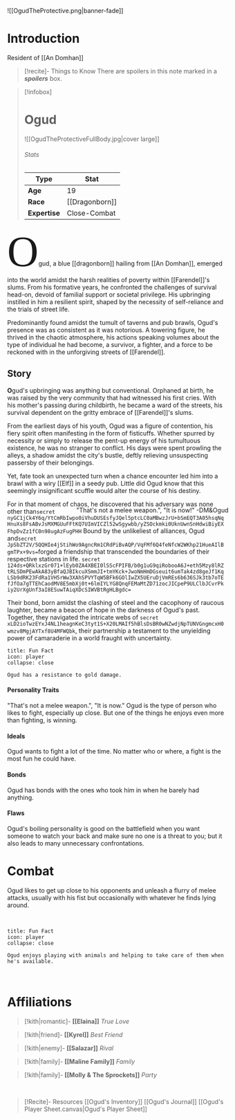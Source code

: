 ![[OgudTheProtective.png|banner-fade]]

# Introduction
 
 Resident of [[An Domhan]]
 > [!recite]- Things to Know
> There are spoilers in this note marked in a  **_spoilers_** box.

 > [!infobox]
>  # Ogud
> ![[OgudTheProtectiveFullBody.jpg|cover large]]
> ###### Stats
> | Type |  Stat |
> | ---- | ---- |
> | **Age** | 19 |
> | **Race**| [[Dragonborn]] |
> |**Expertise**| Close-Combat|

<span style="font-family: solbera_imitationregular; font-size:100">O</span>gud, a blue [[dragonborn]] hailing from [[An Domhan]], emerged into the world amidst the harsh realities of poverty within [[Farendel]]'s slums. 
From his formative years, he confronted the challenges of survival head-on, devoid of familial support or societal privilege. 
His upbringing instilled in him a resilient spirit, shaped by the necessity of self-reliance and the trials of street life.

Predominantly found amidst the tumult of taverns and pub brawls, Ogud's presence was as consistent as it was notorious.
A towering figure, he thrived in the chaotic atmosphere, his actions speaking volumes about the type of individual he had become, a survivor, a fighter, and a force to be reckoned with in the unforgiving streets of [[Farendel]].


## Story

**O**gud's upbringing was anything but conventional. Orphaned at birth, he was raised by the very community that had witnessed his first cries.
With his mother's passing during childbirth, he became a ward of the streets, his survival dependent on the gritty embrace of [[Farendel]]'s slums.

From the earliest days of his youth, Ogud was a figure of contention, his fiery spirit often manifesting in the form of fisticuffs.
Whether spurred by necessity or simply to release the pent-up energy of his tumultuous existence, he was no stranger to conflict.
His days were spent prowling the alleys, a shadow amidst the city's bustle, deftly relieving unsuspecting passersby of their belongings.

Yet, fate took an unexpected turn when a chance encounter led him into a brawl with a wiry [[Elf]] in a seedy pub.
Little did Ogud know that this seemingly insignificant scuffle would alter the course of his destiny.<div class='note flavor sig' style='position: absolute; right: 220'><p> "That's not a melee weapon.", "It is now!" -DM&Ogud</p></div>

For in that moment of chaos, he discovered that his adversary was none other than`secret nyGC1jCk4Y6q/YtCmRbIwpo0iVhuDUSEsfyJQel5ptcLC0aMBwzJrU+bSmEQT3A05hsqNqHnuXs8FsABvJsMXMGUuFFtKQ7UImVICZl52wSgywbb/yZSOckmki0UknUwnSnHdwiBiyEXFhpDvZz1fC0n98ugAzFugPHH`
Bound by the unlikeliest of alliances, Ogud and`secret JpSbZT2V/5QQHIe4jStihWo9AgncRm1CRdPiBvAQP/VqFMf6Q4feNfcW2WKhp21HueAIlBgmTPx+9vs=`forged a friendship that transcended the boundaries of their respective stations in life.
`secret 124ds+QRklxzGr071+lEyb0ZA4XBEI0lSScFPIFB/b0g1uG9qiRobooA6J+eth5Mzy8lRZtRLSDmPEwAkA83yBfaQJBIkcuXSmmJI+tmYKck+JwoNmHmDGseuit6umTak4zd8geJf1KqLSb9dRK23FdRa1VH5rWw3XAhSPVYTqW5BFk6GOlIwZX5UEruDjVmREs6b636SJk3tb7oTEfJfOa7gTTEhCaodMV8E5mbXj0t+6lmIYLYG8QnqFEMaMtZD71zocJICpeP9ULClbJCvrPkiy2UrXgUnf3aI8ESuwTAiqXDcSIWVBtRgHLBgdc=`

Their bond, born amidst the clashing of steel and the cacophony of raucous laughter, became a beacon of hope in the darkness of Ogud's past. Together, they navigated the intricate webs of 
`secret xLD2ioTwzEYxJ4NL1heagnKeC3tyt1S+X20LMAIf5hBlsDsBR0wNZwdjNpTUNVGngmcxH0wmzv8MgjAYTxf8U4MFWQbk`, their partnership a testament to the unyielding power of camaraderie in a world fraught with uncertainty.
<br/>
```ad-note
title: Fun Fact
icon: player
collapse: close

Ogud has a resistance to gold damage.
```



#### Personality Traits
"That's not a melee weapon.", "It is now."
Ogud is the type of person who likes to fight, especially up close. But one of the things he enjoys even more than fighting, is winning.

#### Ideals
Ogud wants to fight a lot of the time. No matter who or where, a fight is the most fun he could have.

#### Bonds
Ogud has bonds with the ones who took him in when he barely had anything.

#### Flaws
Ogud's boiling personality is good on the battlefield when you want someone to watch your back and make sure no one is a threat to you; but it also leads to many unnecessary confrontations.



# Combat

Ogud likes to get up close to his opponents and unleash a flurry of melee attacks, usually with his fist but occasionally with whatever he finds lying around.

<br/>

```ad-note
title: Fun Fact
icon: player
collapse: close

Ogud enjoys playing with animals and helping to take care of them when he's available.
```

<br/>

# Affiliations

> [!kith|romantic]- **[[Elaina]]** _True Love_

> [!kith|friend]- **[[Kyrel]]** _Best Friend_

> [!kith|enemy]- **[[Salazar]]** _Rival_

> [!kith|family]- **[[Maline Family]]** _Family_

>[!kith|family]- **[[Molly & The Sprockets]]** _Party_

<br/>

> [!Recite]- Resources
> [[Ogud's Inventory]]
> [[Ogud's Journal]]
[[Ogud's Player Sheet.canvas|Ogud's Player Sheet]]